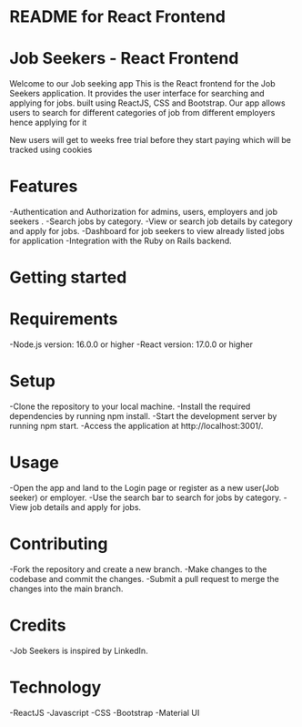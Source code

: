 # README for React Frontend

# Job Seekers - React Frontend

Welcome to our Job seeking app This is the React frontend for the Job Seekers application. It provides the user interface for searching and applying for jobs.  built using ReactJS, CSS and Bootstrap. Our app allows users to search for different categories of job from different employers hence applying for it

New users will get to weeks free trial before they start paying which will be tracked using cookies

# Features

-Authentication and Authorization for admins, users, employers  and job seekers .
-Search jobs by category.
-View or search job details by category  and apply for jobs.
-Dashboard for job seekers to view already listed jobs for application
-Integration with the Ruby on Rails backend.

# Getting started
# Requirements

-Node.js version: 16.0.0 or higher
-React version: 17.0.0 or higher

# Setup

-Clone the repository to your local machine.
-Install the required dependencies by running npm install.
-Start the development server by running npm start.
-Access the application at http://localhost:3001/.

# Usage

-Open the app and land to the Login page or register as a new user(Job seeker) or employer.
-Use the search bar to search for jobs by category.
-View job details and apply for jobs.

# Contributing

-Fork the repository and create a new branch.
-Make changes to the codebase and commit the changes.
-Submit a pull request to merge the changes into the main branch.

# Credits

-Job Seekers is inspired by LinkedIn.

# Technology

-ReactJS
-Javascript
-CSS
-Bootstrap
-Material UI
